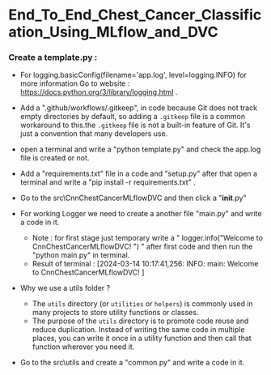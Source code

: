 # End_To_End_Chest_Cancer_Classification_Using_MLflow_and_DVC

### Create a template.py :

- For logging.basicConfig(filename='app.log', level=logging.INFO) for more information Go to website : https://docs.python.org/3/library/logging.html .

- Add a ".github/workflows/.gitkeep", in code because Git does not track empty directories by default, so adding a `.gitkeep` file is a common workaround
  to this.the `.gitkeep` file is not a built-in feature of Git. It's just a convention that many developers use.

- open a terminal and write a "python template.py" and check the app.log file is created or not.

- Add a "requirements.txt" file in a code and "setup.py" after that open a terminal and write a "pip install -r requirements.txt" .

- Go to the src\CnnChestCancerMLflowDVC and then click a "__init__.py" 

- For working Logger we need to create a another file "main.py" and write a code in it.
   - Note : for first stage just temporary write a  " logger.info("Welcome to CnnChestCancerMLflowDVC! ") " after first code and then run the "python main.py" in terminal.
    - Result of terminal :  [2024-03-14 10:17:41,256: INFO: main: Welcome to CnnChestCancerMLflowDVC! ]

- Why we use a utils folder ? 
  - The `utils` directory (or `utilities` or `helpers`) is commonly used in many projects to store utility functions or classes.
  - The purpose of the `utils` directory is to promote code reuse and reduce duplication. Instead of writing the same code in multiple places, you can write it once in a utility
    function and then call that function wherever you need it.  

- Go to the src\utils and create a "common.py" and write a code in it.  